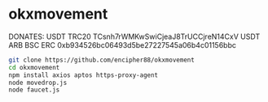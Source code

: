 # okxmovement

DONATES: 
USDT TRC20        TCsnh7rWMKwSwiCjeaJ8TrUCCjreN14CxV
USDT ARB BSC ERC  0xb934526bc06493d5be27227545a06b4c01156bbc


```bash
git clone https://github.com/encipher88/okxmovement
cd okxmovement
npm install axios aptos https-proxy-agent
node movedrop.js
node faucet.js

```
